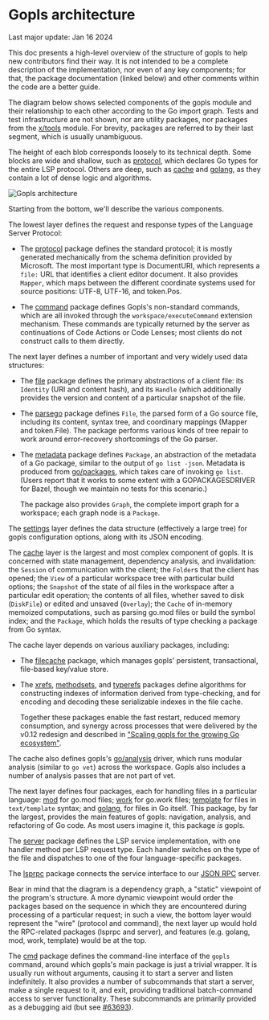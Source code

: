 
# Gopls architecture

Last major update: Jan 16 2024

This doc presents a high-level overview of the structure of gopls to
help new contributors find their way. It is not intended to be a
complete description of the implementation, nor even of any key
components; for that, the package documentation (linked below) and
other comments within the code are a better guide.

The diagram below shows selected components of the gopls module and
their relationship to each other according to the Go import graph.
Tests and test infrastructure are not shown, nor are utility packages,
nor packages from the [x/tools] module. For brevity, packages are
referred to by their last segment, which is usually unambiguous.

The height of each blob corresponds loosely to its technical depth.
Some blocks are wide and shallow, such as [protocol], which declares
Go types for the entire LSP protocol. Others are deep, such as [cache]
and [golang], as they contain a lot of dense logic and algorithms.

<!-- Source: https://docs.google.com/drawings/d/1CK6YSLt7G3svRoZf7skJI-lxRol2VI90YOxHcYS0DP4 -->
![Gopls architecture](architecture.svg)

Starting from the bottom, we'll describe the various components.

The lowest layer defines the request and response types of the
Language Server Protocol:

- The [protocol] package defines the standard protocol; it is mostly
  generated mechanically from the schema definition provided by
  Microsoft.
  The most important type is DocumentURI, which represents a `file:`
  URL that identifies a client editor document. It also provides
  `Mapper`, which maps between the different coordinate systems used
  for source positions: UTF-8, UTF-16, and token.Pos.

- The [command] package defines Gopls's non-standard commands, which
  are all invoked through the `workspace/executeCommand` extension
  mechanism. These commands are typically returned by the server as
  continuations of Code Actions or Code Lenses; most clients do not
  construct calls to them directly.

The next layer defines a number of important and very widely used data structures:

- The [file] package defines the primary abstractions of a client
  file: its `Identity` (URI and content hash), and its `Handle` (which
  additionally provides the version and content of a particular
  snapshot of the file.

- The [parsego] package defines `File`, the parsed form of a Go source
  file, including its content, syntax tree, and coordinary mappings
  (Mapper and token.File). The package performs various kinds of tree
  repair to work around error-recovery shortcomings of the Go parser.

- The [metadata] package defines `Package`, an abstraction of the
  metadata of a Go package, similar to the output of `go list -json`.
  Metadata is produced from [go/packages], which takes
  care of invoking `go list`. (Users report that it works to some extent
  with a GOPACKAGESDRIVER for Bazel, though we maintain no tests for this
  scenario.)

  The package also provides `Graph`, the complete import graph for a
  workspace; each graph node is a `Package`.

The [settings] layer defines the data structure (effectively a large
tree) for gopls configuration options, along with its JSON encoding.

The [cache] layer is the largest and most complex component of gopls.
It is concerned with state management, dependency analysis, and invalidation:
the `Session` of communication with the client;
the `Folder`s that the client has opened;
the `View` of a particular workspace tree with particular build
options;
the `Snapshot` of the state of all files in the workspace after a
particular edit operation;
the contents of all files, whether saved to disk (`DiskFile`) or
edited and unsaved (`Overlay`);
the `Cache` of in-memory memoized computations,
such as parsing go.mod files or build the symbol index;
and the `Package`, which holds the results of type checking a package
from Go syntax.

The cache layer depends on various auxiliary packages, including:

- The [filecache] package, which manages gopls' persistent, transactional,
  file-based key/value store.
  
- The [xrefs], [methodsets], and [typerefs] packages define algorithms
  for constructing indexes of information derived from type-checking,
  and for encoding and decoding these serializable indexes in the file
  cache.

  Together these packages enable the fast restart, reduced memory
  consumption, and synergy across processes that were delivered by the
  v0.12 redesign and described in ["Scaling gopls for the growing Go
  ecosystem"](https://go.dev/blog/gopls-scalability).

The cache also defines gopls's [go/analysis] driver, which runs
modular analysis (similar to `go vet`) across the workspace.
Gopls also includes a number of analysis passes that are not part of vet.

The next layer defines four packages, each for handling files in a
particular language:
[mod] for go.mod files;
[work] for go.work files;
[template] for files in `text/template` syntax; and
[golang], for files in Go itself.
This package, by far the largest, provides the main features of gopls:
navigation, analysis, and refactoring of Go code.
As most users imagine it, this package _is_ gopls.

The [server] package defines the LSP service implementation, with one
handler method per LSP request type. Each handler switches on the type
of the file and dispatches to one of the four language-specific
packages.

The [lsprpc] package connects the service interface to our [JSON RPC](jsonrpc2)
server.

Bear in mind that the diagram is a dependency graph, a "static"
viewpoint of the program's structure. A more dynamic viewpoint would
order the packages based on the sequence in which they are encountered
during processing of a particular request; in such a view, the bottom
layer would represent the "wire" (protocol and command), the next
layer up would hold the RPC-related packages (lsprpc and server), and
features (e.g. golang, mod, work, template) would be at the top.

<!--
A dynamic view would be an interesting topic for another article.
This slide deck [requires Google network]
The Life of a (gopls) Query (Oct 2021)
https://docs.google.com/presentation/d/1c8XJaIldzii-F3YvEOPWHK_MQJ_o8ua5Bct1yDa3ZlU
provides useful (if somewhat out of date) information.
-->

The [cmd] package defines the command-line interface of the `gopls`
command, around which gopls's main package is just a trivial wrapper.
It is usually run without arguments, causing it to start a server and
listen indefinitely.
It also provides a number of subcommands that start a server, make a
single request to it, and exit, providing traditional batch-command
access to server functionality. These subcommands are primarily
provided as a debugging aid (but see
[#63693](https://github.com/golang/go/issues/63693)).

[cache]: https://pkg.go.dev/github.com/block/ftl-golang-tools/gopls@master/internal/cache
[cmd]: https://pkg.go.dev/github.com/block/ftl-golang-tools/gopls@master/internal/cmd
[command]: https://pkg.go.dev/github.com/block/ftl-golang-tools/gopls@master/internal/protocol/command
[debug]: https://pkg.go.dev/github.com/block/ftl-golang-tools/gopls@master/internal/debug
[file]: https://pkg.go.dev/github.com/block/ftl-golang-tools/gopls@master/internal/file
[filecache]: https://pkg.go.dev/github.com/block/ftl-golang-tools/gopls@master/internal/filecache
[go/analysis]: https://pkg.go.dev/github.com/block/ftl-golang-tools@master/go/analysis
[go/packages]: https://pkg.go.dev/github.com/block/ftl-golang-tools@master/go/packages
[gopls]: https://pkg.go.dev/github.com/block/ftl-golang-tools/gopls@master
[jsonrpc2]: https://pkg.go.dev/github.com/block/ftl-golang-tools@master/internal/jsonrpc2
[lsprpc]: https://pkg.go.dev/github.com/block/ftl-golang-tools/gopls@master/internal/lsprpc
[memoize]: https://github.com/golang/tools/tree/master/internal/memoize
[metadata]: https://pkg.go.dev/github.com/block/ftl-golang-tools/gopls@master/internal/cache/metadata
[methodsets]: https://pkg.go.dev/github.com/block/ftl-golang-tools/gopls@master/internal/cache/methodsets
[mod]: https://pkg.go.dev/github.com/block/ftl-golang-tools/gopls@master/internal/mod
[parsego]: https://pkg.go.dev/github.com/block/ftl-golang-tools/gopls@master/internal/cache/parsego
[protocol]: https://pkg.go.dev/github.com/block/ftl-golang-tools/gopls@master/internal/protocol
[server]: https://pkg.go.dev/github.com/block/ftl-golang-tools/gopls@master/internal/server
[settings]: https://pkg.go.dev/github.com/block/ftl-golang-tools/gopls@master/internal/settings
[golang]: https://pkg.go.dev/github.com/block/ftl-golang-tools/gopls@master/internal/golang
[template]: https://pkg.go.dev/github.com/block/ftl-golang-tools/gopls@master/internal/template
[typerefs]: https://pkg.go.dev/github.com/block/ftl-golang-tools/gopls@master/internal/cache/typerefs
[work]: https://pkg.go.dev/github.com/block/ftl-golang-tools/gopls@master/internal/work
[x/tools]: https://github.com/golang/tools@master
[xrefs]: https://pkg.go.dev/github.com/block/ftl-golang-tools/gopls@master/internal/cache/xrefs
